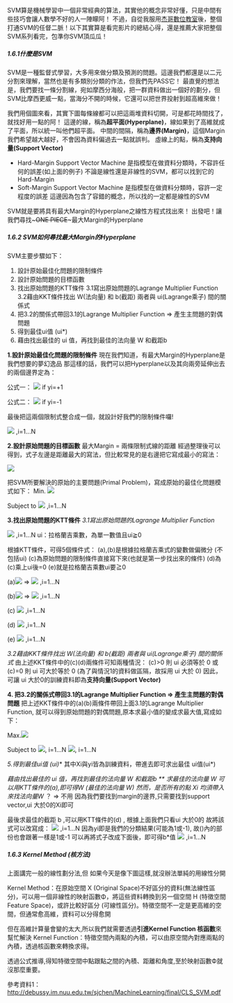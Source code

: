 SVM算是機械學習中一個非常經典的算法，其實他的概念非常好懂，只是中間有些技巧會讓人數學不好的人一陣矇阿！ 不過，自從我服用[杰哥數位教室](https://www.youtube.com/watch?v=zG9Ux1YS3xs&feature=youtu.be)後，整個打通SVM的任督二脈！以下其實算是看完影片的總結心得，還是推薦大家把整個SVM系列看完，包準你SVM頂瓜瓜！


##### 1.6.1什麼是SVM
SVM是一種監督式學習，大多用來做分類及預測的問題。這邊我們都還是以二元分割來理解，當然也是有多類別分類的作法，但我們先PASS它！
最直覺的想法是，我們要找一條分割線，宛如摩西分海般，把一群資料做出一個好的劃分，但 SVM比摩西更威一點，當海分不開的時候，它還可以把世界投射到超高維來做！

我們用個圖來看，其實下圖每條線都可以把這兩堆資料切開，可是都花時間找了，就找好用一點的阿！
這邊的線，稱為**超平面(Hyperplane)**，線如果到了高維就成了平面，所以統一叫他們超平面。
中間的間隔，稱為**邊界(Margin)**，這個Margin我們希望越大越好，不會因為資料偏過去一點就誤判。
虛線上的點，稱為**支持向量(Support Vector)**
* Hard-Margin Support Vector Machine
是指模型在做資料分類時，不容許任何的誤差(如上面的例子)
不論是線性還是非線性的SVM，都可以找到它的Hard-Margin
* Soft-Margin Support Vector Machine
是指模型在做資料分類時，容許一定程度的誤差
這邊因為包含了容錯的概念，所以找的一定都是線性的SVM

SVM就是要將具有最大Margin的Hyperplane之線性方程式找出來！
出發吧！讓我們尋找~~~ONE PIECE~~~最大Margin的Hyperplane

##### 1.6.2 SVM如何尋找最大Margin的Hyperplane
SVM主要步驟如下：
1. 設計原始最佳化問題的限制條件
2. 設計原始問題的目標函數
3. 找出原始問題的KTT條件
    3.1寫出原始問題的Lagrange Multiplier Function
    3.2藉由KKT條件找出 W(法向量) 和 b(截距) 兩者與 ui(Lagrange乘子) 間的關係式
4. 把3.2的關係式帶回3.1的Lagrange Multiplier Function => 產生主問題的對偶問題
5. 得到最佳ui值 (ui*)
6. 藉由找出最佳的 ui 值，再找到最佳的法向量 W 和截距b 

**1.設計原始最佳化問題的限制條件**
現在我們知道，有最大Margin的Hyperplane是我們想要的夢幻逸品
那這樣的話，我們可以把Hyperplane以及其向兩旁延伸出去的兩個邊界定為：

公式一： <img src="http://chart.googleapis.com/chart?cht=tx&chl= W^TX_i+b\geq+1" style="border:none;"> if yi=+1

公式二： <img src="http://chart.googleapis.com/chart?cht=tx&chl= W^TX_i+b\leq-1" style="border:none;"> if yi=-1

最後把這兩個限制式整合成一個，就設計好我們的限制條件囉!

<img src="http://chart.googleapis.com/chart?cht=tx&chl= y_i(W^TX_i+b)\geq+1" style="border:none;"> ,i=1...N

**2.設計原始問題的目標函數**
最大Margin = 兩條限制式線的距離
經過整理後可以得到，式子左邊是距離最大的寫法，但比較常見的是右邊把它寫成最小的寫法：

<img src="http://chart.googleapis.com/chart?cht=tx&chl= f(W)=\frac{2}{||W||} = \frac{||W||^2}{2}" style="border:none;">

把SVM所要解決的原始的主要問題(Primal Problem)，寫成原始的最佳化問題模式如下：
Min. <img src="http://chart.googleapis.com/chart?cht=tx&chl=\frac{||W||^2}{2}" style="border:none;">

Subject to <img src="http://chart.googleapis.com/chart?cht=tx&chl= y_i(W^TX_i+b)\geq+1" style="border:none;"> ,i=1...N

**3.找出原始問題的KTT條件**
*3.1寫出原始問題的Lagrange Multiplier Function*

<img src="http://chart.googleapis.com/chart?cht=tx&chl= L(W,b,u_i)=\frac{||W||^2}{2}-\sum^Nu_i(y_i(W^TX_i+b)-1)" style="border:none;"> ,i=1...N
ui：拉格蘭吉乘數，為單一數值且ui≧0

根據KTT條件，可得5個條件式：
(a),(b)是根據拉格蘭吉乘式的變數做偏微分 (不包括ui)
(c)為原始問題的限制條件直接寫下來(也就是第一步找出來的條件)
(d)為(c)乘上ui後=0
(e)就是拉格蘭吉乘數ui要≧0

(a)<img src="http://chart.googleapis.com/chart?cht=tx&chl= \frac{\partial L(W,b,u_i)}{\partial W}   " style="border:none;"> => <img src="http://chart.googleapis.com/chart?cht=tx&chl= W=\sum^Nu_iy_iX_i " style="border:none;"> ,i=1...N

(b)<img src="http://chart.googleapis.com/chart?cht=tx&chl= \frac{\partial L(W,b,u_i)}{\partial b}   " style="border:none;"> => <img src="http://chart.googleapis.com/chart?cht=tx&chl=\sum^Nu_iy_i=0 " style="border:none;"> ,i=1...N

(c) <img src="http://chart.googleapis.com/chart?cht=tx&chl= y_i(W^TX_i+b)-1\geq" style="border:none;"> ,i=1...N

(d) <img src="http://chart.googleapis.com/chart?cht=tx&chl= u_i[y_i(W^TX_i+b)-1]=0" style="border:none;"> ,i=1...N

(e) <img src="http://chart.googleapis.com/chart?cht=tx&chl= u_i\geq 0" style="border:none;"> ,i=1...N

*3.2藉由KKT條件找出 W(法向量) 和 b(截距) 兩者與 ui(Lagrange乘子) 間的關係式*
由上述KKT條件中的(c)(d)兩條件可知兩種情況：
(c)>0 則 ui 必須等於 0  或 
(c)=0 則 ui 可大於等於 0 (為了與情況1的資料做區隔，故採用 ui 大於 0)
因此，可讓 ui 大於0的訓練資料即為**支持向量(Support Vector)**

**4. 把3.2的關係式帶回3.1的Lagrange Multiplier Function => 產生主問題的對偶問題**
把上述KKT條件中的(a)(b)兩條件帶回上面3.1的Lagrange Multiplier Function,
就可以得到原始問題的對偶問題,原本求最小值的變成求最大值,寫成如下：

Max.<img src="http://chart.googleapis.com/chart?cht=tx&chl= L(D)=\sum^Nu_i-\frac{1}{2}\sum^N_{i=1}\sum^N_{j=1} u_iu_jy_iy_jX^T_iX_j" style="border:none;">

Subject to <img src="http://chart.googleapis.com/chart?cht=tx&chl= u_i \geq 0" style="border:none;">, i=1...N
<img src="http://chart.googleapis.com/chart?cht=tx&chl= \sum^Nu_iy_i" style="border:none;">, i=1...N

**5.得到最佳ui值 (ui*)**
其中Xi與yi皆為訓練資料，帶進去即可求出最佳 ui值(ui*)

**藉由找出最佳的 ui 值，再找到最佳的法向量 W 和截距b **
求最佳的法向量 W 可以用KTT條件的(a),即可得W* (最佳的法向量 W)
然而，是否所有的點 Xi 均須帶入來找法向量W* ？ => 不用
因為我們要找到margin的邊界,只需要找到support vector,ui 大於0的Xi即可

最後求最佳的截距 b ,可以用KTT條件的(d) , 根據上面我們只看ui 大於0的
故將該式可以改寫成：
<img src="http://chart.googleapis.com/chart?cht=tx&chl= y_i(W^TX_i+b)=1" style="border:none;"> ,i=1...N
因為yi即是我們的分類結果(可能為1或-1), 故()內的部份也會跟著一樣是1或-1
可以再將式子改成下面後，即可得b*值
<img src="http://chart.googleapis.com/chart?cht=tx&chl= W^TX_i+b =y_i" style="border:none;"> ,i=1...N 

##### 1.6.3 Kernel Method (核方法)
上面講完一般的線性劃分法,但 如果今天是像下圖這樣,就沒辦法單純的用線性分開

Kernel Method：在原始空間 X (Original Space)不好區分的資料(無法線性區分)，可以用一個非線性的映射函數Φ，將這些資料轉換到另一個空間 H (特徵空間 Feature Space)，或許比較好區分 (可線性區分)。特徵空間不一定是更高維的空間，但通常愈高維，資料可以分得愈開

但在高維計算量會變的太大,所以我們就需要透過**引進Kernel Function 核函數**來幫忙解決
Kernel Function：特徵空間內兩點的內積，可以由原空間內對應兩點的內積，透過核函數來轉換求得。

透過公式推導,得知特徵空間中點跟點之間的內積、距離和角度,至於映射函數Ф就沒那麼重要。


參考資料1：http://debussy.im.nuu.edu.tw/sjchen/MachineLearning/final/CLS_SVM.pdf



